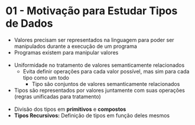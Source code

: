 # 01 - Motivação para Estudar Tipos de Dados

* Valores precisam ser representados na linguagem para poder ser manipulados durante a execução de um programa
* Programas existem para manipular valores
<br><br>
* Uniformidade no tratamento de valores semanticamente relacionados
    * Evita definir operações para cada valor possível, mas sim para cada tipo como um todo
        * Tipo são conjuntos de valores semanticamente relacionados
* Tipos são representados por valores juntamente com suas operações (regras unificadas para tratamento)
<br><br>
* Divisão dos tipos em **primitivos** e **compostos**
* **Tipos Recursivos:** Definição de tipos em função deles mesmos